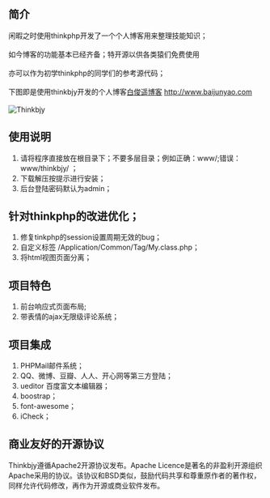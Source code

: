 ## 简介
闲暇之时使用thinkphp开发了一个个人博客用来整理技能知识；<br /><br />
如今博客的功能基本已经齐备；特开源以供各类猿们免费使用<br /><br />
亦可以作为初学thinkphp的同学们的参考源代码；<br /><br />
下图即是使用thinkbjy开发的个人博客[白俊遥博客](http://statics.baijunyao.com/images/other/thinkbjy.jpg) http://www.baijunyao.com <br /><br />
![Thinkbjy](http://statics.baijunyao.com/images/other/thinkbjy.jpg)
## 使用说明
1. 请将程序直接放在根目录下；不要多层目录；例如正确：www/;错误：www/thinkbjy/ ；
2. 下载解压按提示进行安装；
3. 后台登陆密码默认为admin；

## 针对thinkphp的改进优化；
1. 修复tinkphp的session设置周期无效的bug；
2. 自定义标签 /Application/Common/Tag/My.class.php；
3. 将html视图页面分离；

## 项目特色
1. 前台响应式页面布局;
2. 带表情的ajax无限级评论系统；

## 项目集成
1. PHPMail邮件系统；
2. QQ、微博、豆瓣、人人、开心网等第三方登陆；
3. ueditor 百度富文本编辑器；
4. boostrap；
5. font-awesome；
6. iCheck；

## 商业友好的开源协议
Thinkbjy遵循Apache2开源协议发布。Apache Licence是著名的非盈利开源组织Apache采用的协议。该协议和BSD类似，鼓励代码共享和尊重原作者的著作权，同样允许代码修改，再作为开源或商业软件发布。

